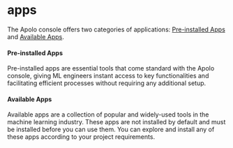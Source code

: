 # apps

The Apolo console offers two categories of applications: [Pre-installed Apps](pre-installed/) and [Available Apps](available-apps.md).

#### Pre-installed Apps

Pre-installed apps are essential tools that come standard with the Apolo console, giving ML engineers instant access to key functionalities and facilitating efficient processes without requiring any additional setup.

#### Available Apps

Available apps are a collection of popular and widely-used tools in the machine learning industry. These apps are not installed by default and must be installed before you can use them. You can explore and install any of these apps according to your project requirements.

